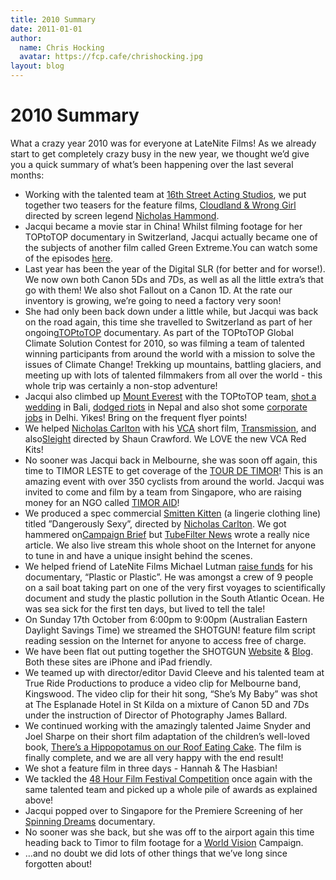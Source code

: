 ```yaml
---
title: 2010 Summary
date: 2011-01-01
author:
  name: Chris Hocking
  avatar: https://fcp.cafe/chrishocking.jpg
layout: blog
---
```

# 2010 Summary

What a crazy year 2010 was for everyone at LateNite Films! As we already start to get completely crazy busy in the new year, we thought we’d give you a quick summary of what’s been happening over the last several months:

* Working with the talented team at [16th Street Acting Studios](http://www.16thstreet.com.au/ "16th Street Acting Studios"), we put together two teasers for the feature films, [Cloudland & Wrong Girl](./../past_projects/ "Past Projects") directed by screen legend [Nicholas Hammond](http://www.imdb.com/name/nm0358749/ "Nicholas Hammond").
* Jacqui became a movie star in China! Whilst filming footage for her TOPtoTOP documentary in Switzerland, Jacqui actually became one of the subjects of another film called Green Extreme.You can watch some of the episodes [here](http://www.icshanghai.com/Special/GreenExtreme/ "Green Extreme").
* Last year has been the year of the Digital SLR (for better and for worse!). We now own both Canon 5Ds and 7Ds, as well as all the little extra’s that go with them! We also shot Fallout on a Canon 1D. At the rate our inventory is growing, we’re going to need a factory very soon!
* She had only been back down under a little while, but Jacqui was back on the road again, this time she travelled to Switzerland as part of her ongoing[TOPtoTOP](http://www.toptotop.org/ "TOPtoTOP") documentary. As part of the TOPtoTOP Global Climate Solution Contest for 2010, so was filming a team of talented winning participants from around the world with a mission to solve the issues of Climate Change! Trekking up mountains, battling glaciers, and meeting up with lots of talented filmmakers from all over the world - this whole trip was certainly a non-stop adventure!
* Jacqui also climbed up [Mount Everest](http://en.wikipedia.org/wiki/Mount_Everest "Mount Everest") with the TOPtoTOP team, [shot a wedding](http://blog.jacquihocking.com/2010/10/03/lucinda-and-warrick-bali-2010/ "Wedding") in Bali, [dodged riots](http://blog.jacquihocking.com/2010/05/29/816/ "Nepal") in Nepal and also shot some [corporate jobs](http://blog.jacquihocking.com/2010/03/31/set-up-sell-out-and-wear-a-sari/ "Delhi") in Delhi. Yikes! Bring on the frequent flyer points!
* We helped [Nicholas Carlton](http://www.nicholascarlton.com/ "Nicholas Carlton") with his [VCA](http://vcam.unimelb.edu.au/ "VCA") short film, [Transmission](./../past_projects/ "Past Projects"), and also[Sleight](http://www.facebook.com/pages/Sleight-A-film-by-Shaun-Crawford/144443922243880 "Sleight") directed by Shaun Crawford. We LOVE the new VCA Red Kits!
* No sooner was Jacqui back in Melbourne, she was soon off again, this time to TIMOR LESTE to get coverage of the [TOUR DE TIMOR](http://www.tourdetimor.com/ "TOUR DE TIMOR")! This is an amazing event with over 350 cyclists from around the world. Jacqui was invited to come and film by a team from Singapore, who are raising money for an NGO called [TIMOR AID](http://www.timoraid.org/ "Timor Aid")!
* We produced a spec commercial [Smitten Kitten](http://smittenkitten.com.au/ "Smitten Kitten") (a lingerie clothing line) titled ”Dangerously Sexy”, directed by [Nicholas Carlton](http://www.nicholascarlton.com/ "Nicholas Carlton"). We got hammered on[Campaign Brief](http://www.campaignbrief.com/2010/11/dangerously-sexy-new-media-pro/ "Campaign Brief") but [TubeFilter News](http://news.tubefilter.tv/2010/11/18/ozgirl-creators-dangerously-sexy-lingerie-ad/ "Dangerously Sexy on TubeFilter News") wrote a really nice article. We also live stream this whole shoot on the Internet for anyone to tune in and have a unique insight behind the scenes.
* We helped friend of LateNite Films Michael Lutman [raise funds](http://www.kickstarter.com/projects/688994448/plastic-or-plastic-a-documentary-about-plastic-pol "Plastic or Plastic") for his documentary, “Plastic or Plastic”. He was amongst a crew of 9 people on a sail boat taking part on one of the very first voyages to scientifically document and study the plastic pollution in the South Atlantic Ocean. He was sea sick for the first ten days, but lived to tell the tale!
* On Sunday 17th October from 6:00pm to 9:00pm (Australian Eastern Daylight Savings Time) we streamed the SHOTGUN! feature film script reading session on the Internet for anyone to access free of charge.
* We have been flat out putting together the SHOTGUN [Website](http://www.shotgunmovie.com/ "SHOTGUN Movie") & [Blog](http://blog.shotgunmovie.com/ "SHOTGUN! Blog"). Both these sites are iPhone and iPad friendly.
* We teamed up with director/editor David Cleeve and his talented team at True Ride Productions to produce a video clip for Melbourne band, Kingswood. The video clip for their hit song, “She’s My Baby” was shot at The Esplanade Hotel in St Kilda on a mixture of Canon 5D and 7Ds under the instruction of Director of Photography James Ballard.
* We continued working with the amazingly talented Jaime Snyder and Joel Sharpe on their short film adaptation of the children’s well-loved book, [There’s a Hippopotamus on our Roof Eating Cake](./../past_projects/ "Past Projects"). The film is finally complete, and we are all very happy with the end result!
* We shot a feature film in three days - Hannah & The Hasbian!
* We tackled the [48 Hour Film Festival Competition](http://www.48melbourne.com.au/ "48 Hour Film Festival 2010") once again with the same talented team and picked up a whole pile of awards as explained above!
* Jacqui popped over to Singapore for the Premiere Screening of her [Spinning Dreams](./../current_projects/ "Current Projects") documentary.
* No sooner was she back, but she was off to the airport again this time heading back to Timor to film footage for a [World Vision](http://www.worldvision.com.au/ "World Vision") Campaign.
* …and no doubt we did lots of other things that we’ve long since forgotten about!